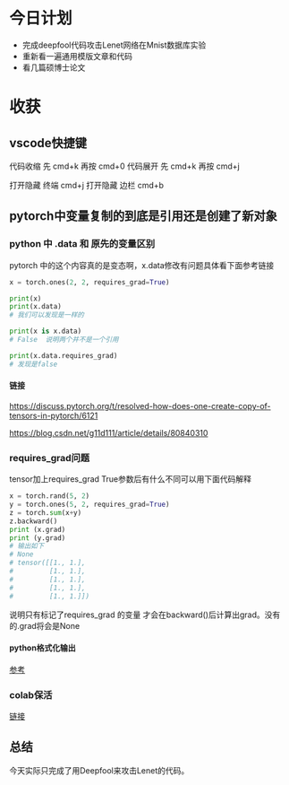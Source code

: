 # 今日计划
- 完成deepfool代码攻击Lenet网络在Mnist数据库实验
- 重新看一遍通用模版文章和代码
- 看几篇硕博士论文

# 收获
## vscode快捷键
代码收缩 先 cmd+k 再按 cmd+0
代码展开 先 cmd+k 再按 cmd+j

打开隐藏 终端 cmd+j
打开隐藏 边栏 cmd+b
## pytorch中变量复制的到底是引用还是创建了新对象
### python 中 .data 和 原先的变量区别
pytorch 中的这个内容真的是变态啊，x.data修改有问题具体看下面参考链接
```python
x = torch.ones(2, 2, requires_grad=True)

print(x)
print(x.data)
# 我们可以发现是一样的

print(x is x.data)
# False  说明两个并不是一个引用

print(x.data.requires_grad)
# 发现是false 
```
#### 链接
https://discuss.pytorch.org/t/resolved-how-does-one-create-copy-of-tensors-in-pytorch/6121

https://blog.csdn.net/g11d111/article/details/80840310

### requires_grad问题
tensor加上requires_grad True参数后有什么不同可以用下面代码解释
```python
x = torch.rand(5, 2)
y = torch.ones(5, 2, requires_grad=True)
z = torch.sum(x+y)
z.backward()
print (x.grad)
print (y.grad)
# 输出如下
# None
# tensor([[1., 1.],
#         [1., 1.],
#         [1., 1.],
#         [1., 1.],
#         [1., 1.]])
```
说明只有标记了requires_grad 的变量 才会在backward()后计算出grad。没有的.grad将会是None

#### python格式化输出
[参考](https://blog.csdn.net/xiaotao_1/article/details/79701048)

### colab保活
[链接](https://medium.com/@shivamrawat_756/how-to-prevent-google-colab-from-disconnecting-717b88a128c0)

## 总结
今天实际只完成了用Deepfool来攻击Lenet的代码。